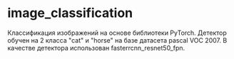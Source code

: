 # image_classification
Классификация изображений на основе библиотеки PyTorch.
Детектор обучен на 2 класса "cat" и "horse" на базе датасета pascal VOC 2007. 
В качестве детектора использован fasterrcnn_resnet50_fpn.
